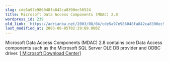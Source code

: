 ```yaml
---
slug: cde5a97e986048fa842ca8390ec56524
title: Microsoft Data Access Components (MDAC) 2.8
wordpress_id: 239
old_link: 'https://adrianba.net/2003/08/04/cde5a97e986048fa842ca8390ec56524/'
last_modified_at: 2003-08-05T02:29:09.000Z
---
```


Microsoft Data Access Components (MDAC) 2.8 contains core Data
Access components such as the Microsoft SQL Server OLE DB provider
and ODBC driver.
[[
Microsoft Download Center](http://www.microsoft.com/downloads/details.aspx?familyid=6c050fe3-c795-4b7d-b037-185d0506396c)]
